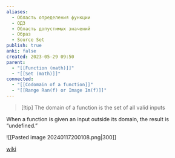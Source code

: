 ```yaml
---
aliases:
  - Область определения функции
  - ОДЗ
  - Область допустимых значений
  - Образ
  - Source Set
publish: true
anki: false
created: 2023-05-29 09:50
parent:
  - "[[Function (math)]]"
  - "[[Set (math)]]"
connected:
  - "[[Codomain of a function]]"
  - "[[Range Ran(f) or Image Im(f)]]"
---
```


> [!tip] The domain of a function 
> is the set of all valid inputs

When a function is given an input outside its domain, the result is “undefined.”


![[Pasted image 20240117200108.png|300]]



[wiki](https://ru.wikipedia.org/wiki/%D0%9E%D0%B1%D0%BB%D0%B0%D1%81%D1%82%D1%8C_%D0%BE%D0%BF%D1%80%D0%B5%D0%B4%D0%B5%D0%BB%D0%B5%D0%BD%D0%B8%D1%8F_%D1%84%D1%83%D0%BD%D0%BA%D1%86%D0%B8%D0%B8)



